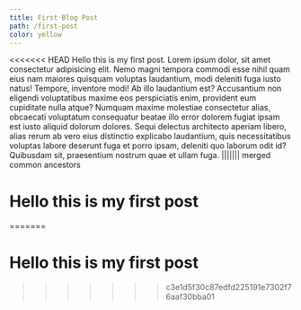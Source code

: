 ```yaml
---
title: First Blog Post
path: /first-post
color: yellow
---
```

<<<<<<< HEAD
Hello this is my first post. Lorem ipsum dolor, sit amet consectetur adipisicing elit. Nemo magni tempora commodi esse nihil quam eius nam maiores quisquam voluptas laudantium, modi deleniti fuga iusto natus! Tempore, inventore modi! Ab illo laudantium est? Accusantium non eligendi voluptatibus maxime eos perspiciatis enim, provident eum cupiditate nulla atque? Numquam maxime molestiae consectetur alias, obcaecati voluptatum consequatur beatae illo error dolorem fugiat ipsam est iusto aliquid dolorum dolores. Sequi delectus architecto aperiam libero, alias rerum ab vero eius distinctio explicabo laudantium, quis necessitatibus voluptas labore deserunt fuga et porro ipsam, deleniti quo laborum odit id? Quibusdam sit, praesentium nostrum quae et ullam fuga.
||||||| merged common ancestors
# Hello this is my first post
=======
# Hello this is my first post
>>>>>>> c3e1d5f30c87edfd225191e7302f76aaf30bba01
